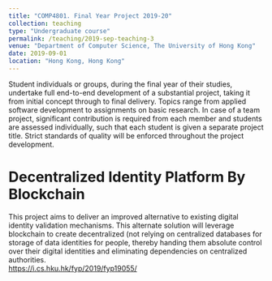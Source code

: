 ```yaml
---
title: "COMP4801. Final Year Project 2019-20"
collection: teaching
type: "Undergraduate course"
permalink: /teaching/2019-sep-teaching-3
venue: "Department of Computer Science, The University of Hong Kong"
date: 2019-09-01
location: "Hong Kong, Hong Kong"
---
```


Student individuals or groups, during the final year of their studies, undertake full end-to-end development of a substantial project, taking it from initial concept through to final delivery. Topics range from applied software development to assignments on basic research. In case of a team project, significant contribution is required from each member and students are assessed individually, such that each student is given a separate project title. Strict standards of quality will be enforced throughout the project development.

Decentralized Identity Platform By Blockchain
======
This project aims to deliver an improved alternative to existing digital identity validation mechanisms. This alternate solution will leverage blockchain to create decentralized (not relying on centralized databases for storage of data identities for people, thereby handing them absolute control over their digital identities and eliminating dependencies on centralized authorities. <br/>
<a>https://i.cs.hku.hk/fyp/2019/fyp19055/</a>
